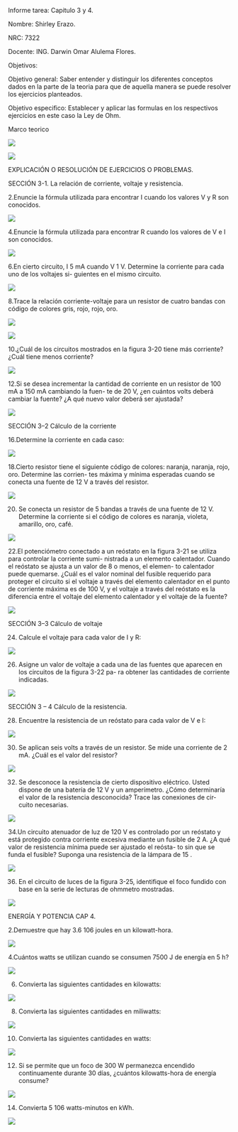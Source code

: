 Informe tarea: Capitulo 3 y 4.

Nombre: Shirley Erazo.

NRC: 7322

Docente:  ING. Darwin  Omar Alulema Flores.

Objetivos:

Objetivo general: Saber entender y distinguir los diferentes conceptos dados en la parte de la teoria para que de aquella manera se puede resolver los ejercicios planteados.

Objetivo especifico:  Establecer  y aplicar  las formulas en los respectivos ejercicios en este caso la Ley de Ohm.

Marco teorico

![](https://github.com/Shirley-Erazo9/infor-n.-2/blob/main/Mp%201%20.jpg)

![](https://github.com/Shirley-Erazo9/infor-n.-2/blob/main/MP%202.jpg)

EXPLICACIÓN O RESOLUCIÓN DE EJERCICIOS O PROBLEMAS.

SECCIÓN 3-1. La relación de corriente, voltaje y resistencia.

2.Enuncie la fórmula utilizada para encontrar I cuando los valores V y R son conocidos.

![](https://github.com/Shirley-Erazo9/infor-n.-2/blob/main/EJR%201%20(2).png)

4.Enuncie la fórmula utilizada para encontrar R cuando los valores de V e I son conocidos.

![](https://github.com/Shirley-Erazo9/infor-n.-2/blob/main/EJR%202.png)

6.En cierto circuito, I 5 mA cuando V 1 V. Determine la corriente para cada uno de los voltajes si- guientes en el mismo circuito.

![](https://github.com/Shirley-Erazo9/infor-n.-2/blob/main/EJR%203.png)

8.Trace la relación corriente-voltaje para un resistor de cuatro bandas con código de colores gris, rojo, rojo, oro.

![](https://github.com/Shirley-Erazo9/infor-n.-2/blob/main/EJR%204.1.png)

![](https://github.com/Shirley-Erazo9/infor-n.-2/blob/main/EJR%204.png)

10.¿Cuál de los circuitos mostrados en la figura 3-20 tiene más corriente? ¿Cuál tiene menos corriente?

![](https://github.com/Shirley-Erazo9/infor-n.-2/blob/main/EJR%205.png)

12.Si se desea incrementar la cantidad de corriente en un resistor de 100 mA a 150 mA cambiando la fuen- te de 20 V, ¿en cuántos volts deberá cambiar la fuente? ¿A qué nuevo valor deberá ser ajustada?

![](https://github.com/Shirley-Erazo9/infor-n.-2/blob/main/EJR%206..png)

SECCIÓN 3–2 Cálculo de la corriente

16.Determine la corriente en cada caso:

![](https://github.com/Shirley-Erazo9/infor-n.-2/blob/main/EJR%207.png)

18.Cierto resistor tiene el siguiente código de colores: naranja, naranja, rojo, oro. Determine las corrien- tes máxima y mínima esperadas cuando se conecta una fuente de 12 V a través del resistor.

![](https://github.com/Shirley-Erazo9/infor-n.-2/blob/main/EJR%208%20(2).png)

20. Se conecta un resistor de 5 bandas a través de una fuente de 12 V. Determine la corriente si el código de colores es naranja, violeta, amarillo, oro, café.

![](https://github.com/Shirley-Erazo9/infor-n.-2/blob/main/EJR%209%20(2).png)

22.El potenciómetro conectado a un reóstato en la figura 3-21 se utiliza para controlar la corriente sumi- nistrada a un elemento calentador. Cuando el reóstato se ajusta a un valor de 8 o menos, el elemen- to calentador puede quemarse. ¿Cuál es el valor nominal del fusible requerido para proteger el circuito si el voltaje a través del elemento calentador en el punto de corriente máxima es de 100 V, y el voltaje a través del reóstato es la diferencia entre el voltaje del elemento calentador y el voltaje de la fuente?

![](https://github.com/Shirley-Erazo9/infor-n.-2/blob/main/EJR%2010%20(2).png)

SECCIÓN 3–3 Cálculo de voltaje

24. Calcule el voltaje para cada valor de I y R:

![](https://github.com/Shirley-Erazo9/infor-n.-2/blob/main/EJR%2011%20(2).png)

26. Asigne un valor de voltaje a cada una de las fuentes que aparecen en los circuitos de la figura 3-22 pa- ra obtener las cantidades de corriente indicadas.

![](https://github.com/Shirley-Erazo9/infor-n.-2/blob/main/EJR%2012%20(2).png)

SECCIÓN 3 – 4 Cálculo de la resistencia.

28. Encuentre la resistencia de un reóstato para cada valor de V e I:

![](https://github.com/Shirley-Erazo9/infor-n.-2/blob/main/EJR%2013%20(2).png)

30. Se aplican seis volts a través de un resistor. Se mide una corriente de 2 mA. ¿Cuál es el valor del resistor?

![](https://github.com/Shirley-Erazo9/infor-n.-2/blob/main/EJR%2014%20(2).png)

32. Se desconoce la resistencia de cierto dispositivo eléctrico. Usted dispone de una batería de 12 V y un amperímetro. ¿Cómo determinaría el valor de la resistencia desconocida? Trace las conexiones de cir- cuito necesarias.

![](https://github.com/Shirley-Erazo9/infor-n.-2)

34.Un circuito atenuador de luz de 120 V es controlado por un reóstato y está protegido contra corriente excesiva mediante un fusible de 2 A. ¿A qué valor de resistencia mínima puede ser ajustado el reósta- to sin que se funda el fusible? Suponga una resistencia de la lámpara de 15 .

![](https://github.com/Shirley-Erazo9/infor-n.-2/blob/main/EJR%2016%20(2).png)

36. En el circuito de luces de la figura 3-25, identifique el foco fundido con base en la serie de lecturas de ohmmetro mostradas.

![](https://github.com/Shirley-Erazo9/infor-n.-2/blob/main/EJR%2017%20(2).png)

ENERGÍA Y POTENCIA CAP 4.

2.Demuestre que hay 3.6 106 joules en un kilowatt-hora.

![](https://github.com/Shirley-Erazo9/infor-n.-2/blob/main/EJR%2018%20(2).png)

4.Cuántos watts se utilizan cuando se consumen 7500 J de energía en 5 h?

![](https://github.com/Shirley-Erazo9/infor-n.-2/blob/main/EJR%2019%20(2).png)

6. Convierta las siguientes cantidades en kilowatts:

![](https://github.com/Shirley-Erazo9/infor-n.-2/blob/main/EJR%2021%20(2).png)

8. Convierta las siguientes cantidades en miliwatts:

![](https://github.com/Shirley-Erazo9/infor-n.-2/blob/main/EJR%2022%20(2).png)

10. Convierta las siguientes cantidades en watts:

![](https://github.com/Shirley-Erazo9/infor-n.-2/blob/main/EJR%2023%20(2).png)

12. Si se permite que un foco de 300 W permanezca encendido continuamente durante 30 días, ¿cuántos kilowatts-hora de energía consume?

![](https://github.com/Shirley-Erazo9/infor-n.-2/blob/main/EJR%2024%20(2).png)

14. Convierta 5 106 watts-minutos en kWh.

![](https://github.com/Shirley-Erazo9/infor-n.-2/blob/main/EJR%2025%20(2).png)
